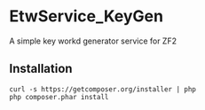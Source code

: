 EtwService_KeyGen
=================

A simple key workd generator service  for ZF2

## Installation

```
curl -s https://getcomposer.org/installer | php
php composer.phar install
```